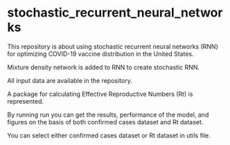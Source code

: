 # stochastic_recurrent_neural_networks
This repository is about using stochastic recurrent neural networks (RNN) for optimizing COVID-19 vaccine distribution in the United States.

Mixture density network is added to RNN to create stochastic RNN.

All input data are available in the repository.

A package for calculating Effective Reproductive Numbers (Rt) is represented.

By running run you can get the results, performance of the model, and figures on the basis of both confirmed cases dataset and Rt dataset.

You can select either confirmed cases dataset or Rt dataset in utils file.
